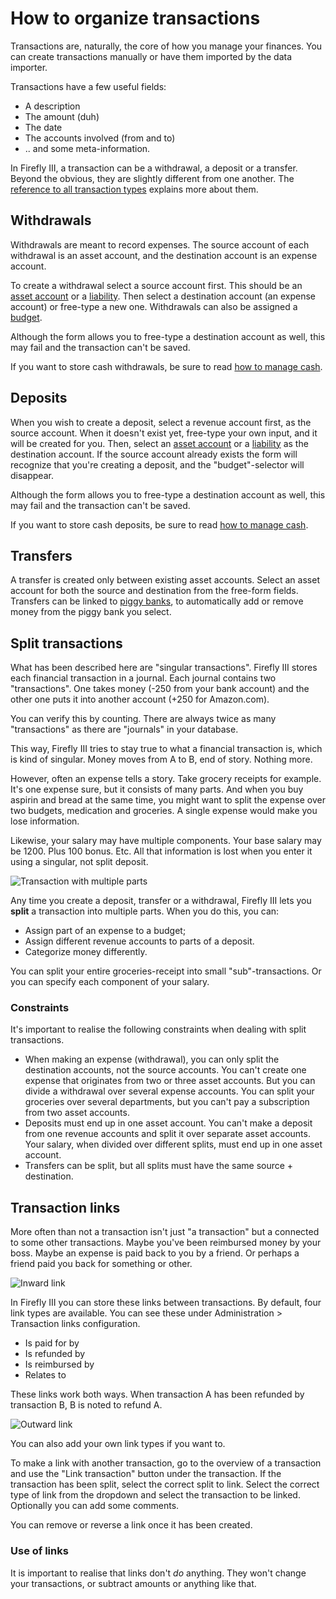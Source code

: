 # How to organize transactions

Transactions are, naturally, the core of how you manage your finances. You can create transactions manually or have them imported by the data importer.

Transactions have a few useful fields:

* A description
* The amount (duh)
* The date
* The accounts involved (from and to)
* .. and some meta-information.

In Firefly III, a transaction can be a withdrawal, a deposit or a transfer. Beyond the obvious, they are slightly different from one another. The [reference to all transaction types](../../../references/firefly-iii/transaction-types.md) explains more about them.

## Withdrawals

Withdrawals are meant to record expenses. The source account of each withdrawal is an asset account, and the destination account is an expense account.

To create a withdrawal select a source account first. This should be an [asset account](accounts.md) or a [liability](liabilities.md). Then select a destination account (an expense account) or free-type a new one. Withdrawals can also be assigned a [budget](budgets.md).

Although the form allows you to free-type a destination account as well, this may fail and the transaction can't be saved.

If you want to store cash withdrawals, be sure to read [how to manage cash](cash.md).

## Deposits

When you wish to create a deposit, select a revenue account first, as the source account. When it doesn't exist yet, free-type your own input, and it will be created for you. Then, select an [asset account](accounts.md) or a [liability](liabilities.md) as the destination account. If the source account already exists the form will recognize that you're creating a deposit, and the "budget"-selector will disappear.

Although the form allows you to free-type a destination account as well, this may fail and the transaction can't be saved.

If you want to store cash deposits, be sure to read [how to manage cash](cash.md).

## Transfers

A transfer is created only between existing asset accounts. Select an asset account for both the source and destination from the free-form fields. Transfers can be linked to [piggy banks](piggy-banks.md), to automatically add or remove money from the piggy bank you select.

## Split transactions

What has been described here are "singular transactions". Firefly III stores each financial transaction in a journal. Each journal contains two "transactions". One takes money (-250 from your bank account) and the other one puts it into another account (+250 for Amazon.com).

You can verify this by counting. There are always twice as many "transactions" as there are "journals" in your database.

This way, Firefly III tries to stay true to what a financial transaction is, which is kind of singular. Money moves from A to B, end of story. Nothing more.

However, often an expense tells a story. Take grocery receipts for example. It's one expense sure, but it consists of many parts. And when you buy aspirin and bread at the same time, you might want to split the expense over two budgets, medication and groceries. A single expense would make you lose information.

Likewise, your salary may have multiple components. Your base salary may be 1200. Plus 100 bonus. Etc. All that information is lost when you enter it using a singular, not split deposit.

![Transaction with multiple parts](../../../images/how-to/firefly-iii/finances/transaction5.png)

Any time you create a deposit, transfer or a withdrawal, Firefly III lets you **split** a transaction into multiple parts. When you do this, you can:

* Assign part of an expense to a budget;
* Assign different revenue accounts to parts of a deposit.
* Categorize money differently.

You can split your entire groceries-receipt into small "sub"-transactions. Or you can specify each component of your salary.

### Constraints

It's important to realise the following constraints when dealing with split transactions.

* When making an expense (withdrawal), you can only split the destination accounts, not the source accounts. You can't create one expense that originates from two or three asset accounts. But you can divide a withdrawal over several expense accounts. You can split your groceries over several departments, but you can't pay a subscription from two asset accounts.
* Deposits must end up in one asset account. You can't make a deposit from one revenue accounts and split it over separate asset accounts. Your salary, when divided over different splits, must end up in one asset account.
* Transfers can be split, but all splits must have the same source + destination.

## Transaction links

More often than not a transaction isn't just "a transaction" but a connected to some other transactions. Maybe you've been reimbursed money by your boss. Maybe an expense is paid back to you by a friend. Or perhaps a friend paid you back for something or other.

![Inward link](../../../images/how-to/firefly-iii/finances/links1.png)

In Firefly III you can store these links between transactions. By default, four link types are available. You can see these under Administration > Transaction links configuration.

* Is paid for by
* Is refunded by
* Is reimbursed by
* Relates to

These links work both ways. When transaction A has been refunded by transaction B, B is noted to refund A.

![Outward link](../../../images/how-to/firefly-iii/finances/links2.png)

You can also add your own link types if you want to.

To make a link with another transaction, go to the overview of a transaction and use the "Link transaction" button under the transaction. If the transaction has been split, select the correct split to link. Select the correct type of link from the dropdown and select the transaction to be linked. Optionally you can add some comments.

You can remove or reverse a link once it has been created.

### Use of links

It is important to realise that links don't *do* anything. They won't change your transactions, or subtract amounts or anything like that.

